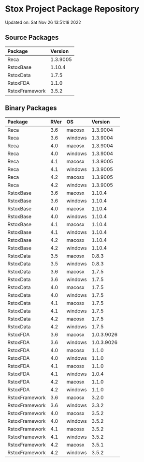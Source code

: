 # Stox Project Package Repository


Updated on: Sat Nov 26 13:51:18 2022
## Source Packages

|Package        |Version  |
|:--------------|:--------|
|Reca           |1.3.9005 |
|RstoxBase      |1.10.4   |
|RstoxData      |1.7.5    |
|RstoxFDA       |1.1.0    |
|RstoxFramework |3.5.2    |

## Binary Packages

|Package        |RVer |OS      |Version    |
|:--------------|:----|:-------|:----------|
|Reca           |3.6  |macosx  |1.3.9004   |
|Reca           |3.6  |windows |1.3.9004   |
|Reca           |4.0  |macosx  |1.3.9004   |
|Reca           |4.0  |windows |1.3.9004   |
|Reca           |4.1  |macosx  |1.3.9005   |
|Reca           |4.1  |windows |1.3.9005   |
|Reca           |4.2  |macosx  |1.3.9005   |
|Reca           |4.2  |windows |1.3.9005   |
|RstoxBase      |3.6  |macosx  |1.10.4     |
|RstoxBase      |3.6  |windows |1.10.4     |
|RstoxBase      |4.0  |macosx  |1.10.4     |
|RstoxBase      |4.0  |windows |1.10.4     |
|RstoxBase      |4.1  |macosx  |1.10.4     |
|RstoxBase      |4.1  |windows |1.10.4     |
|RstoxBase      |4.2  |macosx  |1.10.4     |
|RstoxBase      |4.2  |windows |1.10.4     |
|RstoxData      |3.5  |macosx  |0.8.3      |
|RstoxData      |3.5  |windows |0.8.3      |
|RstoxData      |3.6  |macosx  |1.7.5      |
|RstoxData      |3.6  |windows |1.7.5      |
|RstoxData      |4.0  |macosx  |1.7.5      |
|RstoxData      |4.0  |windows |1.7.5      |
|RstoxData      |4.1  |macosx  |1.7.5      |
|RstoxData      |4.1  |windows |1.7.5      |
|RstoxData      |4.2  |macosx  |1.7.5      |
|RstoxData      |4.2  |windows |1.7.5      |
|RstoxFDA       |3.6  |macosx  |1.0.3.9026 |
|RstoxFDA       |3.6  |windows |1.0.3.9026 |
|RstoxFDA       |4.0  |macosx  |1.1.0      |
|RstoxFDA       |4.0  |windows |1.1.0      |
|RstoxFDA       |4.1  |macosx  |1.1.0      |
|RstoxFDA       |4.1  |windows |1.0.4      |
|RstoxFDA       |4.2  |macosx  |1.1.0      |
|RstoxFDA       |4.2  |windows |1.1.0      |
|RstoxFramework |3.6  |macosx  |3.2.0      |
|RstoxFramework |3.6  |windows |3.3.2      |
|RstoxFramework |4.0  |macosx  |3.5.2      |
|RstoxFramework |4.0  |windows |3.5.2      |
|RstoxFramework |4.1  |macosx  |3.5.2      |
|RstoxFramework |4.1  |windows |3.5.2      |
|RstoxFramework |4.2  |macosx  |3.5.1      |
|RstoxFramework |4.2  |windows |3.5.2      |
